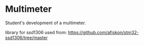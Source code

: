 # Multimeter
 Student's development of a multimeter.

 library for ssd1306 used from: https://github.com/afiskon/stm32-ssd1306/tree/master
